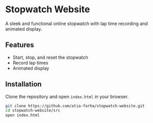 # Stopwatch Website

A sleek and functional online stopwatch with lap time recording and animated display.

## Features

- Start, stop, and reset the stopwatch
- Record lap times
- Animated display

## Installation

Clone the repository and open `index.html` in your browser.

```bash
git clone https://github.com/atia-farha/stopwatch-website.git
cd stopwatch-website/src
open index.html

